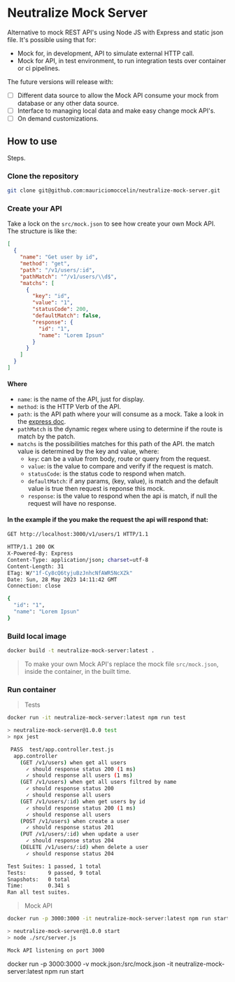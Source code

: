 # Neutralize Mock Server

Alternative to mock REST API's using Node JS with Express and static json file. It's possible using that for:

- Mock for, in development, API to simulate external HTTP call.
- Mock for API, in test environment, to run integration tests over container or ci pipelines.

The future versions will release with:

- [ ] Different data source to allow the Mock API consume your mock from database or any other data source.
- [ ] Interface to managing local data and make easy change mock API's.
- [ ] On demand customizations.

## How to use

Steps.

### Clone the repository

```bash
git clone git@github.com:mauriciomoccelin/neutralize-mock-server.git
```

### Create your API

Take a lock on the `src/mock.json` to see how create your own Mock API. The structure is like the:

```json
[
  {
    "name": "Get user by id",
    "method": "get",
    "path": "/v1/users/:id",
    "pathMatch": "^/v1/users/\\d$",
    "matchs": [
      {
        "key": "id",
        "value": "1",
        "statusCode": 200,
        "defaultMatch": false,
        "response": {
          "id": "1",
          "name": "Lorem Ipsun"
        }
      }
    ]
  }
]
```

#### Where

- `name`: is the name of the API, just for display.
- `method`: is the HTTP Verb of the API.
- `path`: is the API path where your will consume as a mock. Take a look in the [express doc](https://expressjs.com/en/guide/routing.html).
- `pathMatch` is the dynamic regex where using to determine if the route is match by the patch.
- `matchs` is the possibilities matches for this path of the API. the match value is determined by the key and value, where:
  - `key`: can be a value from body, route or query from the request.
  - `value`: is the value to compare and verify if the request is match.
  - `statusCode`: is the status code to respond when match.
  - `defaultMatch`: if any params, (key, value), is match and the default value is true then request is reponse this mock.
  - `response`: is the value to respond when the api is match, if null the request will have no response.

#### In the example if the you make the request the api will respond that:

```bash
GET http://localhost:3000/v1/users/1 HTTP/1.1
```

```bash
HTTP/1.1 200 OK
X-Powered-By: Express
Content-Type: application/json; charset=utf-8
Content-Length: 31
ETag: W/"1f-Cy8cQ6tyjuBzJnhcNfAWR5NcXZk"
Date: Sun, 28 May 2023 14:11:42 GMT
Connection: close

{
  "id": "1",
  "name": "Lorem Ipsun"
}
```

### Build local image

```bash
docker build -t neutralize-mock-server:latest .
```

> To make your own Mock API's replace the mock file `src/mock.json`, inside the container, in the built time.

### Run container

> Tests

```bash
docker run -it neutralize-mock-server:latest npm run test
```

```bash
> neutralize-mock-server@1.0.0 test
> npx jest

 PASS  test/app.controller.test.js
  app.controller
    (GET /v1/users) when get all users
      ✓ should response status 200 (1 ms)
      ✓ should response all users (1 ms)
    (GET /v1/users) when get all users filtred by name
      ✓ should response status 200
      ✓ should response all users
    (GET /v1/users/:id) when get users by id
      ✓ should response status 200 (1 ms)
      ✓ should response all users
    (POST /v1/users) when create a user
      ✓ should response status 201
    (PUT /v1/users/:id) when update a user
      ✓ should response status 204
    (DELETE /v1/users/:id) when delete a user
      ✓ should response status 204

Test Suites: 1 passed, 1 total
Tests:       9 passed, 9 total
Snapshots:   0 total
Time:        0.341 s
Ran all test suites.
```

> Mock API

```bash
docker run -p 3000:3000 -it neutralize-mock-server:latest npm run start
```

```bash
> neutralize-mock-server@1.0.0 start
> node ./src/server.js

Mock API listening on port 3000
```
docker run -p 3000:3000 -v mock.json:/src/mock.json -it neutralize-mock-server:latest npm run start